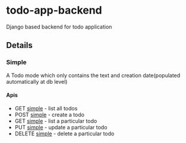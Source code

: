 # todo-app-backend
Django based backend for todo application

## Details

### Simple
 
 A Todo mode which only contains the text and creation date(populated automatically at db level)
 
#### Apis
 
* GET [simple](http://localhost:8003/simple/) - list all todos
* POST [simple](http://localhost:8003/simple/) - create a todo
* GET [simple](http://localhost:8003/simple/<todo_id>) - list a particular todo
* PUT [simple](http://localhost:8003/simple/<todo_id>) - update a particular todo
* DELETE [simple](http://localhost:8003/simple/<todo_id>) - delete a particular todo
